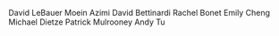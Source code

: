 David LeBauer
Moein Azimi
David Bettinardi
Rachel Bonet
Emily Cheng
Michael Dietze
Patrick Mulrooney
Andy Tu